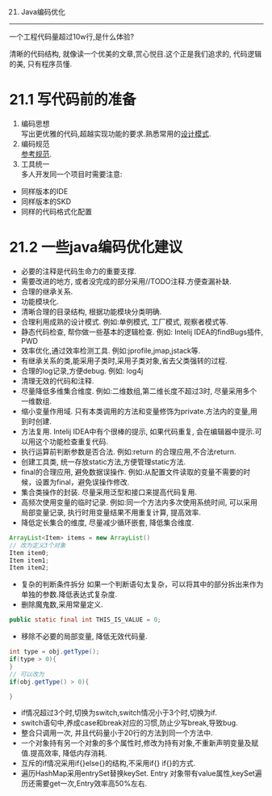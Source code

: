 21. Java编码优化
**************

一个工程代码量超过10w行,是什么体验?

清晰的代码结构, 就像读一个优美的文章,赏心悦目.这个正是我们追求的, 代码逻辑的美, 只有程序员懂.

21.1 写代码前的准备
===

1. 编码思想   
写出更优雅的代码,超越实现功能的要求.熟悉常用的[设计模式](http://dashidan.com/article/java/basic/20.html).
2. 编码规范   
[参考规范](http://dashidan.com/article/java/addenda/2.html).
3. 工具统一   
多人开发同一个项目时需要注意:
* 同样版本的IDE
* 同样版本的SKD
* 同样的代码格式化配置

21.2 一些java编码优化建议
===

* 必要的注释是代码生命力的重要支撑.
* 需要改进的地方, 或者没完成的部分采用//TODO注释.方便查漏补缺.
* 合理的继承关系.
* 功能模块化.
* 清晰合理的目录结构, 根据功能模块分类明确.
* 合理利用成熟的设计模式.
	例如:单例模式, 工厂模式, 观察者模式等.
* 静态代码检查, 帮你做一些基本的逻辑检查.
	例如: Intelij IDEA的findBugs插件, PWD
* 效率优化,通过效率检测工具.
	例如:jprofile,jmap,jstack等.
* 有继承关系的类,能采用子类时,采用子类对象,省去父类强转的过程.
* 合理的log记录,方便debug.
	例如: log4j
* 清理无效的代码和注释.
* 尽量降低多维集合维度.
	例如:二维数组,第二维长度不超过3时, 尽量采用多个一维数组.
* 缩小变量作用域.
	只有本类调用的方法和变量修饰为private.方法内的变量,用到时创建.
* 方法复用.
	Intelij IDEA中有个很棒的提示, 如果代码重复, 会在编辑器中提示.可以用这个功能检查重复代码.
* 执行运算前判断参数是否合法.
	例如:return 的合理应用,不合法return.
* 创建工具类, 统一存放static方法,方便管理static方法.	
* final的合理应用, 避免数据误操作.
	例如:从配置文件读取的变量不需要的时候，设置为final，避免误操作修改.
* 集合类操作的封装.
	尽量采用泛型和接口来提高代码复用.
* 高频次使用变量的临时记录.
	例如:同一个方法内多次使用系统时间, 可以采用局部变量记录, 执行时用变量结果不用重复计算, 提高效率.
* 降低定长集合的维度, 尽量减少循环嵌套, 降低集合维度.
```java
ArrayList<Item> items = new ArrayList()
// 改为定义3个对象
Item item0;
Item item1;
Item item2;
```
* 复杂的判断条件拆分
如果一个判断语句太复杂，可以将其中的部分拆出来作为单独的参数.降低表达式复杂度.
* 删除魔鬼数,采用常量定义.
```java
public static final int THIS_IS_VALUE = 0;
```
* 移除不必要的局部变量, 降低无效代码量.
```java
int type = obj.getType();
if(type > 0){
}
// 可以改为
if(obj.getType() > 0){

}
```
* if情况超过3个时,切换为switch,switch情况小于3个时,切换为if.
* switch语句中,养成case和break对应的习惯,防止少写break,导致bug.
* 整合只调用一次, 并且代码量小于20行的方法到同一个方法中.
* 一个对象持有另一个对象的多个属性时,修改为持有对象,不重新声明变量及赋值.提高效率, 降低内存消耗.
* 互斥的if情况采用if{}else{}的结构,不采用if{} if{}的方式.
* 遍历HashMap采用entrySet替换keySet.
	Entry 对象带有value属性,keySet遍历还需要get一次,Entry效率高50%左右.
